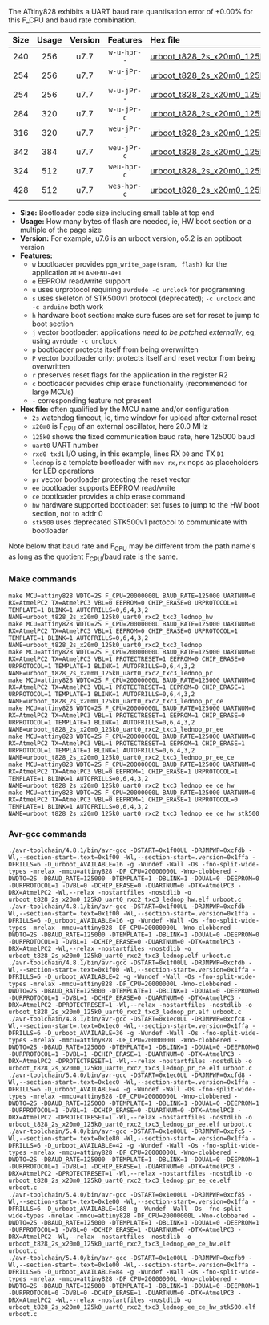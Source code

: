 The ATtiny828 exhibits a UART baud rate quantisation error of +0.00% for this F_CPU and baud rate combination.

|Size|Usage|Version|Features|Hex file|
|:-:|:-:|:-:|:-:|:--|
|240|256|u7.7|`w-u-hpr--`|[urboot_t828_2s_x20m0_125k0_uart0_rxc2_txc3_lednop_hw.hex](https://raw.githubusercontent.com/stefanrueger/urboot.hex/main/u7.7/mcus/attiny828/watchdog_2_s/external_oscillator_x/20m000000_hz/%2B125k0_baud/uart0_rxc2_txc3/lednop/urboot_t828_2s_x20m0_125k0_uart0_rxc2_txc3_lednop_hw.hex)|
|254|256|u7.7|`w-u-jPr--`|[urboot_t828_2s_x20m0_125k0_uart0_rxc2_txc3_lednop.hex](https://raw.githubusercontent.com/stefanrueger/urboot.hex/main/u7.7/mcus/attiny828/watchdog_2_s/external_oscillator_x/20m000000_hz/%2B125k0_baud/uart0_rxc2_txc3/lednop/urboot_t828_2s_x20m0_125k0_uart0_rxc2_txc3_lednop.hex)|
|254|256|u7.7|`w-u-jPr--`|[urboot_t828_2s_x20m0_125k0_uart0_rxc2_txc3_lednop_pr.hex](https://raw.githubusercontent.com/stefanrueger/urboot.hex/main/u7.7/mcus/attiny828/watchdog_2_s/external_oscillator_x/20m000000_hz/%2B125k0_baud/uart0_rxc2_txc3/lednop/urboot_t828_2s_x20m0_125k0_uart0_rxc2_txc3_lednop_pr.hex)|
|284|320|u7.7|`w-u-jPr-c`|[urboot_t828_2s_x20m0_125k0_uart0_rxc2_txc3_lednop_pr_ce.hex](https://raw.githubusercontent.com/stefanrueger/urboot.hex/main/u7.7/mcus/attiny828/watchdog_2_s/external_oscillator_x/20m000000_hz/%2B125k0_baud/uart0_rxc2_txc3/lednop/urboot_t828_2s_x20m0_125k0_uart0_rxc2_txc3_lednop_pr_ce.hex)|
|316|320|u7.7|`weu-jPr--`|[urboot_t828_2s_x20m0_125k0_uart0_rxc2_txc3_lednop_pr_ee.hex](https://raw.githubusercontent.com/stefanrueger/urboot.hex/main/u7.7/mcus/attiny828/watchdog_2_s/external_oscillator_x/20m000000_hz/%2B125k0_baud/uart0_rxc2_txc3/lednop/urboot_t828_2s_x20m0_125k0_uart0_rxc2_txc3_lednop_pr_ee.hex)|
|342|384|u7.7|`weu-jPr-c`|[urboot_t828_2s_x20m0_125k0_uart0_rxc2_txc3_lednop_pr_ee_ce.hex](https://raw.githubusercontent.com/stefanrueger/urboot.hex/main/u7.7/mcus/attiny828/watchdog_2_s/external_oscillator_x/20m000000_hz/%2B125k0_baud/uart0_rxc2_txc3/lednop/urboot_t828_2s_x20m0_125k0_uart0_rxc2_txc3_lednop_pr_ee_ce.hex)|
|324|512|u7.7|`weu-hpr-c`|[urboot_t828_2s_x20m0_125k0_uart0_rxc2_txc3_lednop_ee_ce_hw.hex](https://raw.githubusercontent.com/stefanrueger/urboot.hex/main/u7.7/mcus/attiny828/watchdog_2_s/external_oscillator_x/20m000000_hz/%2B125k0_baud/uart0_rxc2_txc3/lednop/urboot_t828_2s_x20m0_125k0_uart0_rxc2_txc3_lednop_ee_ce_hw.hex)|
|428|512|u7.7|`wes-hpr-c`|[urboot_t828_2s_x20m0_125k0_uart0_rxc2_txc3_lednop_ee_ce_hw_stk500.hex](https://raw.githubusercontent.com/stefanrueger/urboot.hex/main/u7.7/mcus/attiny828/watchdog_2_s/external_oscillator_x/20m000000_hz/%2B125k0_baud/uart0_rxc2_txc3/lednop/urboot_t828_2s_x20m0_125k0_uart0_rxc2_txc3_lednop_ee_ce_hw_stk500.hex)|

- **Size:** Bootloader code size including small table at top end
- **Usage:** How many bytes of flash are needed, ie, HW boot section or a multiple of the page size
- **Version:** For example, u7.6 is an urboot version, o5.2 is an optiboot version
- **Features:**
  + `w` bootloader provides `pgm_write_page(sram, flash)` for the application at `FLASHEND-4+1`
  + `e` EEPROM read/write support
  + `u` uses urprotocol requiring `avrdude -c urclock` for programming
  + `s` uses skeleton of STK500v1 protocol (deprecated); `-c urclock` and `-c arduino` both work
  + `h` hardware boot section: make sure fuses are set for reset to jump to boot section
  + `j` vector bootloader: applications *need to be patched externally*, eg, using `avrdude -c urclock`
  + `p` bootloader protects itself from being overwritten
  + `P` vector bootloader only: protects itself and reset vector from being overwritten
  + `r` preserves reset flags for the application in the register R2
  + `c` bootloader provides chip erase functionality (recommended for large MCUs)
  + `-` corresponding feature not present
- **Hex file:** often qualified by the MCU name and/or configuration
  + `2s` watchdog timeout, ie, time window for upload after external reset
  + `x20m0` is F<sub>CPU</sub> of an external oscillator, here 20.0 MHz
  + `125k0` shows the fixed communication baud rate, here 125000 baud
  + `uart0` UART number
  + `rxd0 txd1` I/O using, in this example, lines RX `D0` and TX `D1`
  + `lednop` is a template bootloader with `mov rx,rx` nops as placeholders for LED operations
  + `pr` vector bootloader protecting the reset vector
  + `ee` bootloader supports EEPROM read/write
  + `ce` bootloader provides a chip erase command
  + `hw` hardware supported bootloader: set fuses to jump to the HW boot section, not to addr 0
  + `stk500` uses deprecated STK500v1 protocol to communicate with bootloader


Note below that baud rate and F<sub>CPU</sub> may be different from the path name's as long as the quotient F<sub>CPU</sub>/baud rate is the same.

### Make commands
```
make MCU=attiny828 WDTO=2S F_CPU=20000000L BAUD_RATE=125000 UARTNUM=0 RX=AtmelPC2 TX=AtmelPC3 VBL=0 EEPROM=0 CHIP_ERASE=0 URPROTOCOL=1 TEMPLATE=1 BLINK=1 AUTOFRILLS=0,6,4,3,2 NAME=urboot_t828_2s_x20m0_125k0_uart0_rxc2_txc3_lednop_hw
make MCU=attiny828 WDTO=2S F_CPU=20000000L BAUD_RATE=125000 UARTNUM=0 RX=AtmelPC2 TX=AtmelPC3 VBL=1 EEPROM=0 CHIP_ERASE=0 URPROTOCOL=1 TEMPLATE=1 BLINK=1 AUTOFRILLS=0,6,4,3,2 NAME=urboot_t828_2s_x20m0_125k0_uart0_rxc2_txc3_lednop
make MCU=attiny828 WDTO=2S F_CPU=20000000L BAUD_RATE=125000 UARTNUM=0 RX=AtmelPC2 TX=AtmelPC3 VBL=1 PROTECTRESET=1 EEPROM=0 CHIP_ERASE=0 URPROTOCOL=1 TEMPLATE=1 BLINK=1 AUTOFRILLS=0,6,4,3,2 NAME=urboot_t828_2s_x20m0_125k0_uart0_rxc2_txc3_lednop_pr
make MCU=attiny828 WDTO=2S F_CPU=20000000L BAUD_RATE=125000 UARTNUM=0 RX=AtmelPC2 TX=AtmelPC3 VBL=1 PROTECTRESET=1 EEPROM=0 CHIP_ERASE=1 URPROTOCOL=1 TEMPLATE=1 BLINK=1 AUTOFRILLS=0,6,4,3,2 NAME=urboot_t828_2s_x20m0_125k0_uart0_rxc2_txc3_lednop_pr_ce
make MCU=attiny828 WDTO=2S F_CPU=20000000L BAUD_RATE=125000 UARTNUM=0 RX=AtmelPC2 TX=AtmelPC3 VBL=1 PROTECTRESET=1 EEPROM=1 CHIP_ERASE=0 URPROTOCOL=1 TEMPLATE=1 BLINK=1 AUTOFRILLS=0,6,4,3,2 NAME=urboot_t828_2s_x20m0_125k0_uart0_rxc2_txc3_lednop_pr_ee
make MCU=attiny828 WDTO=2S F_CPU=20000000L BAUD_RATE=125000 UARTNUM=0 RX=AtmelPC2 TX=AtmelPC3 VBL=1 PROTECTRESET=1 EEPROM=1 CHIP_ERASE=1 URPROTOCOL=1 TEMPLATE=1 BLINK=1 AUTOFRILLS=0,6,4,3,2 NAME=urboot_t828_2s_x20m0_125k0_uart0_rxc2_txc3_lednop_pr_ee_ce
make MCU=attiny828 WDTO=2S F_CPU=20000000L BAUD_RATE=125000 UARTNUM=0 RX=AtmelPC2 TX=AtmelPC3 VBL=0 EEPROM=1 CHIP_ERASE=1 URPROTOCOL=1 TEMPLATE=1 BLINK=1 AUTOFRILLS=0,6,4,3,2 NAME=urboot_t828_2s_x20m0_125k0_uart0_rxc2_txc3_lednop_ee_ce_hw
make MCU=attiny828 WDTO=2S F_CPU=20000000L BAUD_RATE=125000 UARTNUM=0 RX=AtmelPC2 TX=AtmelPC3 VBL=0 EEPROM=1 CHIP_ERASE=1 URPROTOCOL=0 TEMPLATE=1 BLINK=1 AUTOFRILLS=0,6,4,3,2 NAME=urboot_t828_2s_x20m0_125k0_uart0_rxc2_txc3_lednop_ee_ce_hw_stk500
```

### Avr-gcc commands
```
./avr-toolchain/4.8.1/bin/avr-gcc -DSTART=0x1f00UL -DRJMPWP=0xcfdb -Wl,--section-start=.text=0x1f00 -Wl,--section-start=.version=0x1ffa -DFRILLS=6 -D_urboot_AVAILABLE=16 -g -Wundef -Wall -Os -fno-split-wide-types -mrelax -mmcu=attiny828 -DF_CPU=20000000L -Wno-clobbered -DWDTO=2S -DBAUD_RATE=125000 -DTEMPLATE=1 -DBLINK=1 -DDUAL=0 -DEEPROM=0 -DURPROTOCOL=1 -DVBL=0 -DCHIP_ERASE=0 -DUARTNUM=0 -DTX=AtmelPC3 -DRX=AtmelPC2 -Wl,--relax -nostartfiles -nostdlib -o urboot_t828_2s_x20m0_125k0_uart0_rxc2_txc3_lednop_hw.elf urboot.c
./avr-toolchain/4.8.1/bin/avr-gcc -DSTART=0x1f00UL -DRJMPWP=0xcfdb -Wl,--section-start=.text=0x1f00 -Wl,--section-start=.version=0x1ffa -DFRILLS=6 -D_urboot_AVAILABLE=16 -g -Wundef -Wall -Os -fno-split-wide-types -mrelax -mmcu=attiny828 -DF_CPU=20000000L -Wno-clobbered -DWDTO=2S -DBAUD_RATE=125000 -DTEMPLATE=1 -DBLINK=1 -DDUAL=0 -DEEPROM=0 -DURPROTOCOL=1 -DVBL=1 -DCHIP_ERASE=0 -DUARTNUM=0 -DTX=AtmelPC3 -DRX=AtmelPC2 -Wl,--relax -nostartfiles -nostdlib -o urboot_t828_2s_x20m0_125k0_uart0_rxc2_txc3_lednop.elf urboot.c
./avr-toolchain/4.8.1/bin/avr-gcc -DSTART=0x1f00UL -DRJMPWP=0xcfdb -Wl,--section-start=.text=0x1f00 -Wl,--section-start=.version=0x1ffa -DFRILLS=6 -D_urboot_AVAILABLE=2 -g -Wundef -Wall -Os -fno-split-wide-types -mrelax -mmcu=attiny828 -DF_CPU=20000000L -Wno-clobbered -DWDTO=2S -DBAUD_RATE=125000 -DTEMPLATE=1 -DBLINK=1 -DDUAL=0 -DEEPROM=0 -DURPROTOCOL=1 -DVBL=1 -DCHIP_ERASE=0 -DUARTNUM=0 -DTX=AtmelPC3 -DRX=AtmelPC2 -DPROTECTRESET=1 -Wl,--relax -nostartfiles -nostdlib -o urboot_t828_2s_x20m0_125k0_uart0_rxc2_txc3_lednop_pr.elf urboot.c
./avr-toolchain/4.8.1/bin/avr-gcc -DSTART=0x1ec0UL -DRJMPWP=0xcfc8 -Wl,--section-start=.text=0x1ec0 -Wl,--section-start=.version=0x1ffa -DFRILLS=6 -D_urboot_AVAILABLE=36 -g -Wundef -Wall -Os -fno-split-wide-types -mrelax -mmcu=attiny828 -DF_CPU=20000000L -Wno-clobbered -DWDTO=2S -DBAUD_RATE=125000 -DTEMPLATE=1 -DBLINK=1 -DDUAL=0 -DEEPROM=0 -DURPROTOCOL=1 -DVBL=1 -DCHIP_ERASE=1 -DUARTNUM=0 -DTX=AtmelPC3 -DRX=AtmelPC2 -DPROTECTRESET=1 -Wl,--relax -nostartfiles -nostdlib -o urboot_t828_2s_x20m0_125k0_uart0_rxc2_txc3_lednop_pr_ce.elf urboot.c
./avr-toolchain/5.4.0/bin/avr-gcc -DSTART=0x1ec0UL -DRJMPWP=0xcfd8 -Wl,--section-start=.text=0x1ec0 -Wl,--section-start=.version=0x1ffa -DFRILLS=6 -D_urboot_AVAILABLE=4 -g -Wundef -Wall -Os -fno-split-wide-types -mrelax -mmcu=attiny828 -DF_CPU=20000000L -Wno-clobbered -DWDTO=2S -DBAUD_RATE=125000 -DTEMPLATE=1 -DBLINK=1 -DDUAL=0 -DEEPROM=1 -DURPROTOCOL=1 -DVBL=1 -DCHIP_ERASE=0 -DUARTNUM=0 -DTX=AtmelPC3 -DRX=AtmelPC2 -DPROTECTRESET=1 -Wl,--relax -nostartfiles -nostdlib -o urboot_t828_2s_x20m0_125k0_uart0_rxc2_txc3_lednop_pr_ee.elf urboot.c
./avr-toolchain/5.4.0/bin/avr-gcc -DSTART=0x1e80UL -DRJMPWP=0xcfc5 -Wl,--section-start=.text=0x1e80 -Wl,--section-start=.version=0x1ffa -DFRILLS=6 -D_urboot_AVAILABLE=42 -g -Wundef -Wall -Os -fno-split-wide-types -mrelax -mmcu=attiny828 -DF_CPU=20000000L -Wno-clobbered -DWDTO=2S -DBAUD_RATE=125000 -DTEMPLATE=1 -DBLINK=1 -DDUAL=0 -DEEPROM=1 -DURPROTOCOL=1 -DVBL=1 -DCHIP_ERASE=1 -DUARTNUM=0 -DTX=AtmelPC3 -DRX=AtmelPC2 -DPROTECTRESET=1 -Wl,--relax -nostartfiles -nostdlib -o urboot_t828_2s_x20m0_125k0_uart0_rxc2_txc3_lednop_pr_ee_ce.elf urboot.c
./avr-toolchain/5.4.0/bin/avr-gcc -DSTART=0x1e00UL -DRJMPWP=0xcf85 -Wl,--section-start=.text=0x1e00 -Wl,--section-start=.version=0x1ffa -DFRILLS=6 -D_urboot_AVAILABLE=188 -g -Wundef -Wall -Os -fno-split-wide-types -mrelax -mmcu=attiny828 -DF_CPU=20000000L -Wno-clobbered -DWDTO=2S -DBAUD_RATE=125000 -DTEMPLATE=1 -DBLINK=1 -DDUAL=0 -DEEPROM=1 -DURPROTOCOL=1 -DVBL=0 -DCHIP_ERASE=1 -DUARTNUM=0 -DTX=AtmelPC3 -DRX=AtmelPC2 -Wl,--relax -nostartfiles -nostdlib -o urboot_t828_2s_x20m0_125k0_uart0_rxc2_txc3_lednop_ee_ce_hw.elf urboot.c
./avr-toolchain/5.4.0/bin/avr-gcc -DSTART=0x1e00UL -DRJMPWP=0xcfb9 -Wl,--section-start=.text=0x1e00 -Wl,--section-start=.version=0x1ffa -DFRILLS=6 -D_urboot_AVAILABLE=84 -g -Wundef -Wall -Os -fno-split-wide-types -mrelax -mmcu=attiny828 -DF_CPU=20000000L -Wno-clobbered -DWDTO=2S -DBAUD_RATE=125000 -DTEMPLATE=1 -DBLINK=1 -DDUAL=0 -DEEPROM=1 -DURPROTOCOL=0 -DVBL=0 -DCHIP_ERASE=1 -DUARTNUM=0 -DTX=AtmelPC3 -DRX=AtmelPC2 -Wl,--relax -nostartfiles -nostdlib -o urboot_t828_2s_x20m0_125k0_uart0_rxc2_txc3_lednop_ee_ce_hw_stk500.elf urboot.c
```

